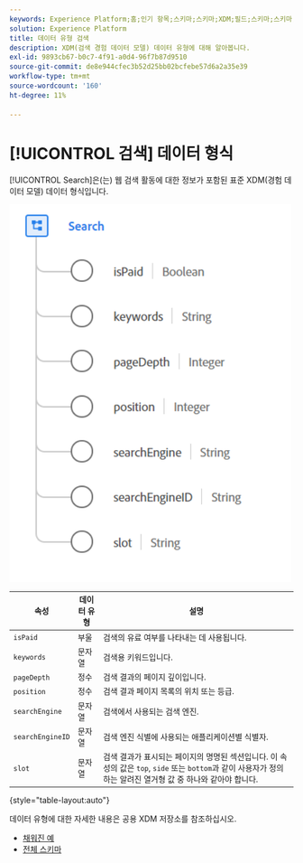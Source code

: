 ```yaml
---
keywords: Experience Platform;홈;인기 항목;스키마;스키마;XDM;필드;스키마;스키마;검색;데이터 유형;데이터 유형;데이터 유형;
solution: Experience Platform
title: 데이터 유형 검색
description: XDM(검색 경험 데이터 모델) 데이터 유형에 대해 알아봅니다.
exl-id: 9893cb67-b0c7-4f91-a0d4-96f7b87d9510
source-git-commit: de8e944cfec3b52d25bb02bcfebe57d6a2a35e39
workflow-type: tm+mt
source-wordcount: '160'
ht-degree: 11%

---
```


# [!UICONTROL 검색] 데이터 형식

[!UICONTROL Search]은(는) 웹 검색 활동에 대한 정보가 포함된 표준 XDM(경험 데이터 모델) 데이터 형식입니다.

<img src="../images/data-types/search.PNG" width="500" /><br />

| 속성 | 데이터 유형 | 설명 |
| --- | --- | --- |
| `isPaid` | 부울 | 검색의 유료 여부를 나타내는 데 사용됩니다. |
| `keywords` | 문자열 | 검색용 키워드입니다. |
| `pageDepth` | 정수 | 검색 결과의 페이지 깊이입니다. |
| `position` | 정수 | 검색 결과 페이지 목록의 위치 또는 등급. |
| `searchEngine` | 문자열 | 검색에서 사용되는 검색 엔진. |
| `searchEngineID` | 문자열 | 검색 엔진 식별에 사용되는 애플리케이션별 식별자. |
| `slot` | 문자열 | 검색 결과가 표시되는 페이지의 명명된 섹션입니다. 이 속성의 값은 `top`, `side` 또는 `bottom`과 같이 사용자가 정의하는 알려진 열거형 값 중 하나와 같아야 합니다. |

{style="table-layout:auto"}

데이터 유형에 대한 자세한 내용은 공용 XDM 저장소를 참조하십시오.

* [채워진 예](https://github.com/adobe/xdm/blob/master/components/datatypes/search.example.1.json)
* [전체 스키마](https://github.com/adobe/xdm/blob/master/components/datatypes/search.schema.json)
